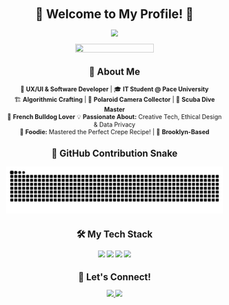<h1 align="center">🌟 Welcome to My Profile! 🌟</h1>

<p align="center">
  <img src="https://readme-typing-svg.herokuapp.com?font=Fira+Code&size=22&pause=1000&color=F7F7F7&center=true&vCenter=true&multiline=true&width=450&height=100&lines=Remi+Williams;UX%2FUI+%7C+Software+Developer" />
</p>

<p align="center">
  <img src="https://media0.giphy.com/media/v1.Y2lkPTc5MGI3NjExZnkwdmo3ZDFtbzU4ZWFzenVrNXp1ZGU4MG83YXJ3MHA2bGppbTMwcSZlcD12MV9pbnRlcm5hbF9naWZfYnlfaWQmY3Q9Zw/dV3GXudtLAbTi/giphy.gif" width="60%" height="60%"/>
</p>


<h2 align="center">🎨 About Me</h2>

<p align="center">
🚀 <b>UX/UI & Software Developer</b> | 🎓 <b>IT Student @ Pace University</b>  <br>
🏗 <b>Algorithmic Crafting</b> | 📸 <b>Polaroid Camera Collector</b> | 🤿 <b>Scuba Dive Master</b> <br>
🐶 <b>French Bulldog Lover</b> 💡 <b>Passionate About:</b> Creative Tech, Ethical Design & Data Privacy  <br>
🍓 <b>Foodie:</b> Mastered the Perfect Crepe Recipe! | 🗽 <b>Brooklyn-Based</b>  
</p>

<h2 align="center">🐍 GitHub Contribution Snake</h2>

<p align="center">
  <img src="https://raw.githubusercontent.com/Rwilly1/Rwilly1/main/dist/github-contribution-grid-snake.svg?v=1" />
</p>

<h2 align="center">🛠 My Tech Stack</h2>
<p align="center">
  <img src="https://cdn.jsdelivr.net/gh/devicons/devicon/icons/python/python-original.svg" width="50px"/>
  <img src="https://cdn.jsdelivr.net/gh/devicons/devicon/icons/html5/html5-original.svg" width="50px"/>
  <img src="https://cdn.jsdelivr.net/gh/devicons/devicon/icons/css3/css3-original.svg" width="50px"/>
  <img src="https://cdn.jsdelivr.net/gh/devicons/devicon/icons/ruby/ruby-original.svg" width="50px"/>
</p>

<h2 align="center">🚀 Let's Connect!</h2>

<p align="center">
  <a href="https://www.linkedin.com/in/remington-williams/" target="_blank">
    <img src="https://img.shields.io/badge/-LinkedIn-blue?style=for-the-badge&logo=linkedin&logoColor=white&link=https://www.linkedin.com/in/remington-williams/"/>
  </a>
  <a href="mailto:rw53783n@pace.edu">
    <img src="https://img.shields.io/badge/-Email-D14836?style=for-the-badge&logo=gmail&logoColor=white"/>
  </a>
</p>

